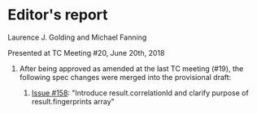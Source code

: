 # Editor's report

Laurence J. Golding and Michael Fanning

Presented at TC Meeting #20, June 20th, 2018

1. After being approved as amended at the last TC meeting (#19), the following spec changes were merged into the provisional draft:

    1. [Issue #158](https://github.com/oasis-tcs/sarif-spec/issues/158): "Introduce result.correlationId and clarify purpose of result.fingerprints array"